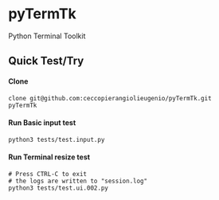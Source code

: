 # pyTermTk
Python Terminal Toolkit

## Quick Test/Try

#### Clone
```shell
clone git@github.com:ceccopierangiolieugenio/pyTermTk.git
pyTermTk
```

#### Run Basic input test
```shell
python3 tests/test.input.py
```

#### Run Terminal resize test
```shell
# Press CTRL-C to exit
# the logs are written to "session.log"
python3 tests/test.ui.002.py
```
